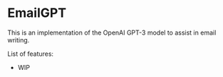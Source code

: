 # EmailGPT

This is an implementation of the OpenAI GPT-3 model to assist in email writing.

List of features:

- WIP
